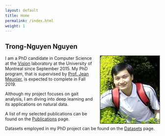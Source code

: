```yaml
---
layout: default
title: Home
permalink: /index.html
weight: 1
---
```



## Trong-Nguyen Nguyen

<img src="/assets/avatar.png" height="220px" border="1px" style="float: right; margin-left: 15px;">

I am a PhD candidate in Computer Science at the [Vision](http://www.iro.umontreal.ca/~labimage/) laboratory at the University of Montreal since September 2015. My PhD program, that is supervised by [Prof. Jean Meunier](http://www-labs.iro.umontreal.ca/~meunier/), is expected to complete in Fall 2019.

Although my project focuses on gait analysis, I am diving into deep learning and its applications on natural data.


A list of my selected publications can be found on the [Publications](/publications.html) page.

Datasets employed in my PhD project can be found on the [Datasets](/datasets.html) page.
